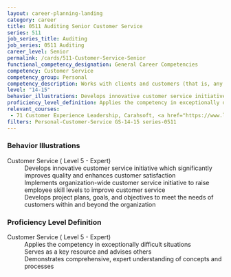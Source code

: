 ```yaml
---
layout: career-planning-landing
category: career
title: 0511 Auditing Senior Customer Service
series: 511
job_series_title: Auditing
job_series: 0511 Auditing
career_level: Senior
permalink: /cards/511-Customer-Service-Senior
functional_competency_designation: General Career Competencies
competency: Customer Service
competency_group: Personal
competency_description: Works with clients and customers (that is, any individuals who use or receive the services or products that your work unit produces, including the general public, individuals who work in the agency, other agencies, or organizations outside the Government) to assess their needs, provide information or assistance, resolve their problems, or satisfy their expectations; knows about available products and services; is committed to providing quality products and services 
level: "14-15"
behavior_illustrations: Develops innovative customer service initiative which significantly improves quality and enhances customer satisfaction ? Implements organization-wide customer service initiative to raise employee skill levels to improve customer service ? Develops project plans, goals, and objectives to meet the needs of customers within and beyond the organization
proficiency_level_definition: Applies the competency in exceptionally difficult situations ? Serves as a key resource and advises others ? Demonstrates comprehensive, expert understanding of concepts and processes
relevant_courses: 
 - 71 Customer Experience Leadership, Carahsoft, <a href="https://www.linkedin.com/learning/customer-experience-leadership">https://www.linkedin.com/learning/customer-experience-leadership</a>
filters: Personal-Customer-Service GS-14-15 series-0511
---
```


<div class="desktop:grid-col-6 margin-y-205">
  <div class="border-top-05 bg-white padding-2 shadow-5 height-full members-hover border-1px border-gray-30 border-top-orange radius-lg">
    <h3>Behavior Illustrations</h3>
    <dl class="text-base"><dt>Customer Service ( Level 5 - Expert)</dt><dd>Develops innovative customer service initiative which significantly improves quality and enhances customer satisfaction </dd><dd> Implements organization-wide customer service initiative to raise employee skill levels to improve customer service </dd><dd> Develops project plans, goals, and objectives to meet the needs of customers within and beyond the organization</dd></dl>
  </div>
</div>
<div class="desktop:grid-col-6 margin-y-205">
  <div class="border-top-05 bg-white padding-2 shadow-5 height-full members-hover border-1px border-gray-30 border-top-orange radius-lg">
    <h3>Proficiency Level Definition</h3>
    <dl class="text-base"><dt>Customer Service ( Level 5 - Expert)</dt><dd>Applies the competency in exceptionally difficult situations </dd><dd> Serves as a key resource and advises others </dd><dd> Demonstrates comprehensive, expert understanding of concepts and processes</dd></dl>
  </div>
</div>